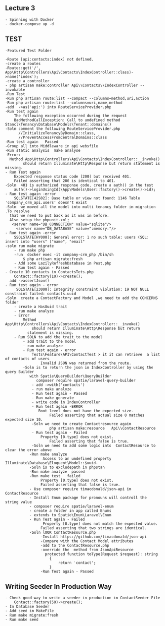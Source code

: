 ## Lecture 3 
    - Spinning with Docker 
    - docker-compose up -d
## TEST 
    -Featured Test Folder

    -Route [api:contacts:index] not defined.
    -create a routes
    -Route::get('/', App\Http\Controllers\Api\Contacts\IndexController::class)->name('index');
    -create a controller
    - php artisan make:controller Api\\Contacts\\IndexController --invokable
    -Run Test
    -Run php artisan route:list --compact --columns=method,uri,action
    -Run php artisan route:list --columns=uri,name,method
    -add  ->as('api:') into RouteServiceProvider.php
    -Run test again
        The following exception occurred during the request
        BadMethodCallException: Call to undefined method Stancl\Tenancy\Database\Models\Tenant::domains() 
    -Soln comment the following RouteServiceProvider.php
          //InitializeTenancyByDomain::class,
          //PreventAccessFromCentralDomains::class
    -Run test again   Passed
    -Group all into Middleware in api websfile
    -Run static analysis  make analyse
    -Error:
      Method App\Http\Controllers\Api\Contacts\IndexController::__invoke()
            should return Illuminate\Http\Response but return statement is missing.
    - Run Test again
        Expected response status code [200] but received 401.
        Failed asserting that 200 is identical to 401.
    -Soln  401 is authorized response code, create a auth() in the test
        auth()->loginUsingId(\App\Models\User::factory()->create()->id);
    - Run test again -error   
        SQLSTATE[42S02]: Base table or view not found: 1146 Table 'company_crm_api.users' doesn't exist
    -Soln  we moved all the model into multi tenancy folder in migration .To resolve
      that we need to put back as it was in before.
      Also setup the phpunit.xml;
       <server name="DB_CONNECTION" value="sqlite"/> 
         <server name="DB_DATABASE" value=":memory:"/> 
    - Run test again -error
        SSQLSTATE[HY000]: General error: 1 no such table: users (SQL: insert into "users" ("name", "email"
    -soln run make migrate
        - run make php
        -run  docker exec -it company-crm_php /bin/sh
            $ php artisan migrate:fresh
        - Add some LazilyRefreshDatabase in Pest.php
        - Run test again - Passed 
    - Create 10 contacts in ContactsTets.php
        Contact::factory(10)->create();
      add ->assertJson()
    - Run test again - error
         SQLSTATE[23000]: Integrity constraint violation: 19 NOT NULL constraint failed: contacts.uuid 
    -Soln  create a ContactFactory and Model ,we need to add the CONCERNS folder
        - create a HasUuid trait
        - run make analyze
        - Error
            Method App\Http\Controllers\Api\Contacts\IndexController::__invoke() 
                should return Illuminate\Http\Response but return
              statement is missing. 
        - Run SOLN to add the trait to the model
            - add trait to the model
            - run make analyze
            - Run test again - error
                Tests\Feature\API\ContactTest > it it can retrieve  a list of contacts of users
                    Invalid JSON was returned from the route.
            -Soln is to return the json in IndexController by using the query Builder 
               with Spatie\QueryBuilder\QueryBuilder
                  composer require spatie/laravel-query-builder  
                - add ->with('contacts')
                - run make analyze
                - Run test again - Passed
                - Run make generate  
                - write code in IndexController
                - Run test again -ERROR
                   Root level does not have the expected size.
                        Failed asserting that actual size 0 matches expected size 10.
                -Soln we need to create Contactresource again
                        php artisan make:resource   Api\\ContactResource
                - Run test again - Failed
                    Property [0.type] does not exist.
                        Failed asserting that false is true.
                -Soln we need to add some logic into  ContactResource to clear the error above
               -Run make analyze
                     Access to an undefined property Illuminate\Database\Eloquent\Model::$uuid.
               -Soln is to excludepath in phpstan        
               -Run make analyze  passed        
               -Run make test   failed  
                    Property [0.type] does not exist.
                    Failed asserting that false is true.
               - Use composer require timacdonald/json-api in ContactResource
               - Install Enum package for pronouns will controll the string value
               - composer require spatie/laravel-enum
               - create a folder in app called Enums
               - extends to Spatie\Enum\Laravel\Enum
               - Run Test again - Failed
                     Property [0.type] does not match the expected value.
                    Failed asserting that two strings are identical.
               -Soln lOOK ContactResource.php 
                    -Install https://github.com/timacdonald/json-api
                    -Compare with the Contact Model attributes
                    -add to the ContactResource.php
                    -override the  method from JsonApiResource
                      protected function toType(Request $request): string
                        {
                            return 'contact';
                        }
                    -Run Test again - Passed    

## Writing Seeder In Production Way
    - Check good way to write a seeder in production in ContactSeeder File 
        Contact::factory(50)->create();
    - In Database Seeder 
    - Add seed in MakeFile   
    - Run make migrate:fresh  
    - Run make seed  
